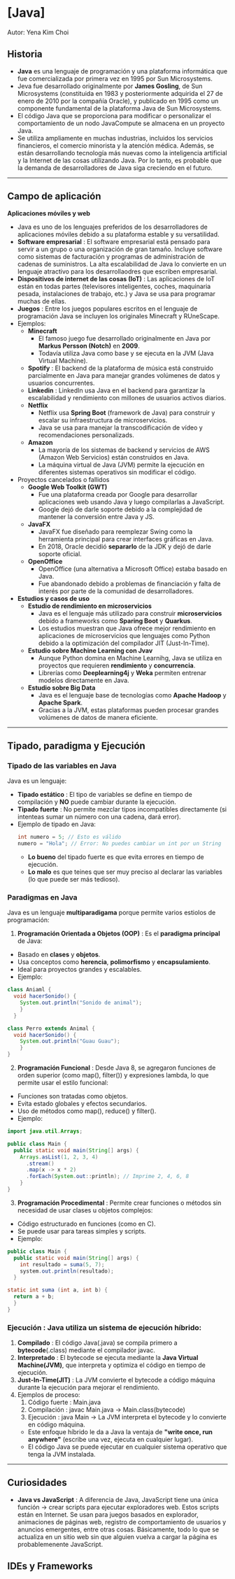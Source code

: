 # [Java]
Autor: Yena Kim Choi

## Historia
- **Java** es una lenguaje de programación y una plataforma informática que fue comercializada por primera vez en 1995 por Sun Microsystems.
- Jeva fue desarrollado originalmente por **James Gosling**, de Sun Microsystems (constituida en 1983 y posteriormente adquirida el 27 de enero de 2010 por la compañía Oracle), y publicado en 1995 como un componente fundamental de la plataforma Java de Sun Microsystems.
- El código Java que se proporciona para modificar o personalizar el comportamiento de un nodo JavaCompute se almacena en un proyecto Java.
- Se utiliza ampliamente en muchas industrias, incluidos los servicios financieros, el comercio minorista y la atención médica. Además, se están desarrollando tecnología más nuevas como la inteligencia artificial y la Internet de las cosas utilizando Java. Por lo tanto, es probable que la demanda de desarrolladores de Java siga creciendo en el futuro.

---

## Campo de aplicación
**Aplicaciones móviles y web**
  - Java es uno de los lenguajes preferidos de los desarrolladores de aplicaciones móviles debido a su plataforma estable y su versatilidad.
- **Software empresarial** : El software empresarial está pensado para servir a un grupo o una organización de gran tamaño. Incluye software como sistemas de facturación y programas de administración de cadenas de suministros. La alta escalabilidad de Java lo convierte en un lenguaje atractivo para los desarrollaodres que escriben empresarial.
- **Dispositivos de internet de las cosas (IoT)** : Las aplicaciones de IoT están en todas partes (televisores inteligentes, coches, maquinaria pesada, instalaciones de trabajo, etc.) y Java se usa para programar muchas de ellas.
- **Juegos** : Entre los juegos populares escritos en el lenguaje de programación Java se incluyen los originales Minecraft y RUneScape.
- Ejemplos:
  - **Minecraft**
    - El famoso juego fue desarrollado originalmente en Java por **Markus Persson (Notch)** en **2009**.
    - Todavía utiliza Java como base y se ejecuta en la JVM (Java Virtual Machine).
  - **Spotify** : El backend de la plataforma de música está construido parcialmente en Java para manejar grandes volúmenes de datos y usuarios concurrentes.
  - **Linkedin** : LinkedIn usa Java en el backend para garantizar la escalabilidad y rendimiento con millones de usuarios activos diarios.
  - **Netflix**
    - Netflix usa **Spring Boot** (framework de Java) para construir y escalar su infraestructura de microservicios.
    - Java se usa para manejar la transcodificación de vídeo y recomendaciones personalizads.
  - **Amazon**
    - La mayoría de los sistemas de backend y servicios de AWS (Amazon Web Servicios) están construidos en Java.
    - La máquina virtual de Java (JVM) permite la ejecución en diferentes sistemas operativos sin modificar el código.
- Proyectos cancelados o fallidos
  - **Google Web Toolkit (GWT)**
    - Fue una plataforma creada por Google para desarrollar aplicaciones web usando Java y luego compilarlas a JavaScript.
    - Google dejó de darle soporte debido a la complejidad de mantener la conversión entre Java y JS.
  - **JavaFX**
    - JavaFX fue diseñado para reemplezar Swing como la herramienta principal para crear interfaces gráficas en Java.
    - En 2018, Oracle decidió **separarlo** de la JDK y dejó de darle soporte oficial.
  - **OpenOffice**
    - OpenOffice (una alternativa a Microsoft Office) estaba basado en Java.
    - Fue abandonado debido a problemas de financiación y falta de interés por parte de la comunidad de desarrolladores.
- **Estudios y casos de uso**
  - **Estudio de rendimiento en microservicios**
    - Java es el lenguaje más utilizado para construir **microservicios** debido a frameworks como **Sparing Boot** y **Quarkus**.
    - Los estudios muestran que Java ofrece mejor rendimiento en aplicaciones de microservicios que lenguajes como Python debido a la optimización del compilador JIT (Just-In-Time).
  - **Estudio sobre Machine Learning con Jvav**
    - Aunque Python domina en Machine Learnihg, Java se utiliza en proyectos que requieren **rendimiento** y **concurrencia**.
    - Librerías como **Deeplearning4j** y **Weka** permiten entrenar modelos directamente en Java.
  - **Estudio sobre Big Data**
    - Java es el lenguaje base de tecnologías como **Apache Hadoop** y **Apache Spark**.
    - Gracias a la JVM, estas plataformas pueden procesar grandes volúmenes de datos de manera eficiente.

---

## Tipado, paradigma y Ejecución
### **Tipado de las variables en Java**
Java es un lenguaje:
- **Tipado estático** : El tipo de variables se define en tiempo de compilación y **NO** puede cambiar durante la ejecución.
- **Tipado fuerte** : No permite mezclar tipos incompatibles directamente (si intenteas sumar un número con una cadena, dará error).
- Ejemplo de tipado en Java:
  ```java
  int numero = 5; // Esto es válido
  numero = "Hola"; // Error: No puedes cambiar un int por un String
  ```
  - **Lo bueno** del tipado fuerte es que evita errores en tiempo de ejecución.
  - **Lo malo** es que teines que ser muy preciso al declarar las variables (lo que puede ser más tedioso).
   
### **Paradigmas en Java** 
Java es un lenguaje **multiparadigama** porque permite varios estiolos de programación:
1. **Programación Orientada a Objetos (OOP)** : Es el **paradigma principal** de Java:
- Basado en **clases** y **objetos**.
- Usa conceptos como **herencia**, **polimorfismo** y **encapsulamiento**.
- Ideal para proyectos grandes y escalables.
- Ejemplo:
```java
class Aniaml {
  void hacerSonido() {
    System.out.println("Sonido de animal");
    }
  }

class Perro extends Animal {
  void hacerSonido() {
    System.out.println("Guau Guau");
    }
}
```

2. **Programación Funcional** : Desde Java 8, se agregaron funciones de orden superior (como map(), filter()) y expresiones lambda, lo que permite usar el estilo funcional:
- Funciones son tratadas como objetos.
- Evita estado globales y efectos secundarios.
- Uso de métodos como map(), reduce() y filter().
- Ejemplo:
```java
import java.util.Arrays;

public class Main {
  public static void main(String[] args) {
    Arrays.asList(1, 2, 3, 4)
      .stream()
      .map(x -> x * 2)
      .forEach(System.out::println); // Imprime 2, 4, 6, 8
    }
}
```

3. **Programación Procedimental** : Permite crear funciones o métodos sin necesidad de usar clases u objetos complejos:
- Código estructurado en funciones (como en C).
- Se puede usar para tareas simples y scripts.
- Ejemplo:
```java
public class Main {
  public static void main(String[] args) {
    int resultado = suma(5, 7);
    system.out.println(resultado);
  }

static int suma (int a, int b) {
  return a + b;
  }
}
```
  
### **Ejecución** : Java utiliza un sistema de ejecución **híbrido**:
1. **Compilado** : El código Java(.java) se compila primero a **bytecode**(.class) mediante el compilador javac.
2. **Interpretado** : El bytecode se ejecuta mediante la **Java Virtual Machine(JVM)**, que interpreta y optimiza el código en tiempo de ejecución.
3. **Just-In-Time(JIT)** : La JVM convierte el bytecode a código máquina durante la ejecución para mejorar el rendimiento.
4. Ejemplos de proceso:
   1. Código fuerte : Main.java
   2. Compilación : javac Main.java → Main.class(bytecode)
   3. Ejecución : java Main → La JVM interpreta el bytecode y lo convierte en código máquina.
    - Este enfoque híbrido le da a Java la ventaja de **"write once, run anywhere"** (escribe una vez, ejecuta en cualquier lugar).
    - El código Java se puede ejecutar en cualquier sistema operativo que tenga la JVM instalada. 

---

## Curiosidades
- **Java vs JavaScript** : A diferencia de Java, JavaScript tiene una única función → crear scripts para ejecutar exploradores web. Estos scripts están en Internet. Se usan para juegos basados en explorador, animaciones de páginas web, registro de comportamiento de usuarios y anuncios emergentes, entre otras cosas. Básicamente, todo lo que se actualiza en un sitio web sin que alguien vuelva a cargar la página es probablemenente JavaScript.  

## IDEs y Frameworks

